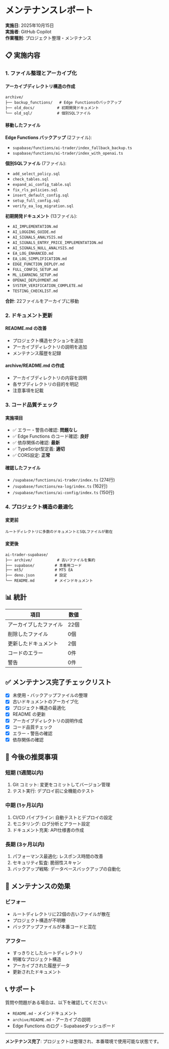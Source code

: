 # メンテナンスレポート

**実施日**: 2025年10月15日  
**実施者**: GitHub Copilot  
**作業種別**: プロジェクト整理・メンテナンス

## 📋 実施内容

### 1. ファイル整理とアーカイブ化

#### アーカイブディレクトリ構造の作成
```
archive/
├── backup_functions/   # Edge Functionsのバックアップ
├── old_docs/          # 初期開発ドキュメント
└── old_sql/           # 個別SQLファイル
```

#### 移動したファイル

**Edge Functions バックアップ** (2ファイル):
- `supabase/functions/ai-trader/index_fallback_backup.ts`
- `supabase/functions/ai-trader/index_with_openai.ts`

**個別SQLファイル** (7ファイル):
- `add_select_policy.sql`
- `check_tables.sql`
- `expand_ai_config_table.sql`
- `fix_rls_policies.sql`
- `insert_default_config.sql`
- `setup_full_config.sql`
- `verify_ea_log_migration.sql`

**初期開発ドキュメント** (13ファイル):
- `AI_IMPLEMENTATION.md`
- `AI_LOGGING_GUIDE.md`
- `AI_SIGNALS_ANALYSIS.md`
- `AI_SIGNALS_ENTRY_PRICE_IMPLEMENTATION.md`
- `AI_SIGNALS_NULL_ANALYSIS.md`
- `EA_LOG_ENHANCED.md`
- `EA_LOG_SIMPLIFICATION.md`
- `EDGE_FUNCTION_DEPLOY.md`
- `FULL_CONFIG_SETUP.md`
- `ML_LEARNING_SETUP.md`
- `OPENAI_DEPLOYMENT.md`
- `SYSTEM_VERIFICATION_COMPLETE.md`
- `TESTING_CHECKLIST.md`

**合計**: 22ファイルをアーカイブに移動

### 2. ドキュメント更新

#### README.md の改善
- プロジェクト構造セクションを追加
- アーカイブディレクトリの説明を追加
- メンテナンス履歴を記録

#### archive/README.md の作成
- アーカイブディレクトリの内容を説明
- 各サブディレクトリの目的を明記
- 注意事項を記載

### 3. コード品質チェック

#### 実施項目
- ✅ エラー・警告の確認: **問題なし**
- ✅ Edge Functions のコード確認: **良好**
- ✅ 依存関係の確認: **最新**
- ✅ TypeScript型定義: **適切**
- ✅ CORS設定: **正常**

#### 確認したファイル
- `/supabase/functions/ai-trader/index.ts` (274行)
- `/supabase/functions/ea-log/index.ts` (162行)
- `/supabase/functions/ai-config/index.ts` (150行)

### 4. プロジェクト構造の最適化

#### 変更前
```
ルートディレクトリに多数のドキュメントとSQLファイルが散在
```

#### 変更後
```
ai-trader-supabase/
├── archive/           # 古いファイルを集約
├── supabase/         # 本番用コード
├── mt5/              # MT5 EA
├── deno.json         # 設定
└── README.md         # メインドキュメント
```

## 📊 統計

| 項目 | 数値 |
|-----|------|
| アーカイブしたファイル | 22個 |
| 削除したファイル | 0個 |
| 更新したドキュメント | 2個 |
| コードのエラー | 0件 |
| 警告 | 0件 |

## ✅ メンテナンス完了チェックリスト

- [x] 未使用・バックアップファイルの整理
- [x] 古いドキュメントのアーカイブ化
- [x] プロジェクト構造の最適化
- [x] README の更新
- [x] アーカイブディレクトリの説明作成
- [x] コード品質チェック
- [x] エラー・警告の確認
- [x] 依存関係の確認

## 📝 今後の推奨事項

### 短期 (1週間以内)
1. Git コミット: 変更をコミットしてバージョン管理
2. テスト実行: デプロイ前に全機能のテスト

### 中期 (1ヶ月以内)
1. CI/CD パイプライン: 自動テストとデプロイの設定
2. モニタリング: ログ分析とアラート設定
3. ドキュメント充実: API仕様書の作成

### 長期 (3ヶ月以内)
1. パフォーマンス最適化: レスポンス時間の改善
2. セキュリティ監査: 脆弱性スキャン
3. バックアップ戦略: データベースバックアップの自動化

## 🎯 メンテナンスの効果

### ビフォー
- ルートディレクトリに22個の古いファイルが散在
- プロジェクト構造が不明瞭
- バックアップファイルが本番コードと混在

### アフター
- すっきりとしたルートディレクトリ
- 明確なプロジェクト構造
- アーカイブされた履歴データ
- 更新されたドキュメント

## 📞 サポート

質問や問題がある場合は、以下を確認してください:
- `README.md` - メインドキュメント
- `archive/README.md` - アーカイブの説明
- Edge Functions のログ - Supabaseダッシュボード

---

**メンテナンス完了**: プロジェクトは整理され、本番環境で使用可能な状態です。
